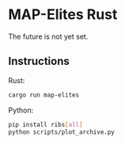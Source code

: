 # MAP-Elites Rust

The future is not yet set.

## Instructions

Rust:

```bash
cargo run map-elites
```

Python:

```bash
pip install ribs[all]
python scripts/plot_archive.py
```
